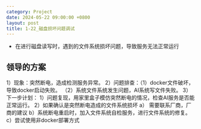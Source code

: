 ```yaml
---
category: Project
date: 2024-05-22 09:00:00 +0800
layout: post
title: 1-22_磁盘损坏问题调试
---
```


+ 在进行磁盘读写时，遇到的文件系统损坏问题，导致服务无法正常运行

## 领导的方案

1）现象：突然断电，造成检测服务异常。
2）问题排查：（1）docker文件破坏，导致docker启动失败。 （2）系统文件系统发生问题，AI系统写文件失败。
3）下一步计划：
   1）问题复现，用家里盒子模仿突然断电的情况，检查AI服务是否能正常运行。
   2）如果确认是突然断电造成的文件系统损坏
     a） 需要联系厂商，厂商的建议
     b）系统断电重启时，加入文件系统自检服务，进行文件系统的修复。
     c）尝试使用非docker部署方式